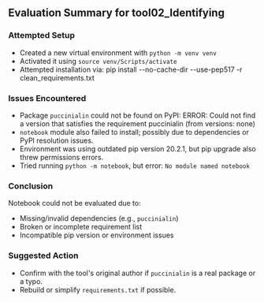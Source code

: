 ## Evaluation Summary for tool02_Identifying

### Attempted Setup
- Created a new virtual environment with `python -m venv venv`
- Activated it using `source venv/Scripts/activate`
- Attempted installation via: pip install --no-cache-dir --use-pep517 -r clean_requirements.txt

### Issues Encountered
- Package `puccinialin` could not be found on PyPI:
ERROR: Could not find a version that satisfies the requirement puccinialin (from versions: none)
- `notebook` module also failed to install; possibly due to dependencies or PyPI resolution issues.
- Environment was using outdated pip version 20.2.1, but pip upgrade also threw permissions errors.
- Tried running `python -m notebook`, but error: `No module named notebook`

### Conclusion
Notebook could not be evaluated due to:
- Missing/invalid dependencies (e.g., `puccinialin`)
- Broken or incomplete requirement list
- Incompatible pip version or environment issues

### Suggested Action
- Confirm with the tool's original author if `puccinialin` is a real package or a typo.
- Rebuild or simplify `requirements.txt` if possible.
